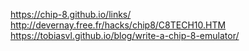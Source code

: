 https://chip-8.github.io/links/
http://devernay.free.fr/hacks/chip8/C8TECH10.HTM
https://tobiasvl.github.io/blog/write-a-chip-8-emulator/